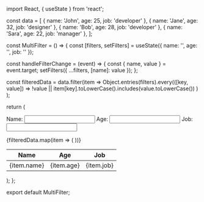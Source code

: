 

import React, { useState } from 'react';

const data = [
  { name: 'John', age: 25, job: 'developer' },
  { name: 'Jane', age: 32, job: 'designer' },
  { name: 'Bob', age: 28, job: 'developer' },
  { name: 'Sara', age: 22, job: 'manager' },
];

const MultiFilter = () => {
  const [filters, setFilters] = useState({ name: '', age: '', job: '' });

  const handleFilterChange = (event) => {
    const { name, value } = event.target;
    setFilters({ ...filters, [name]: value });
  };

  const filteredData = data.filter(item =>
    Object.entries(filters).every(([key, value]) =>
      !value || item[key].toLowerCase().includes(value.toLowerCase())
    )
  );

  return (
    <div>
      <form>
        <label>
          Name:
          <input type="text" name="name" onChange={handleFilterChange} />
        </label>
        <label>
          Age:
          <input type="text" name="age" onChange={handleFilterChange} />
        </label>
        <label>
          Job:
          <input type="text" name="job" onChange={handleFilterChange} />
        </label>
      </form>
      <table>
        <thead>
          <tr>
            <th>Name</th>
            <th>Age</th>
            <th>Job</th>
          </tr>
        </thead>
        <tbody>
          {filteredData.map(item => (
            <tr key={item.name}>
              <td>{item.name}</td>
              <td>{item.age}</td>
              <td>{item.job}</td>
            </tr>
          ))}
        </tbody>
      </table>
    </div>
  );
};

export default MultiFilter;


